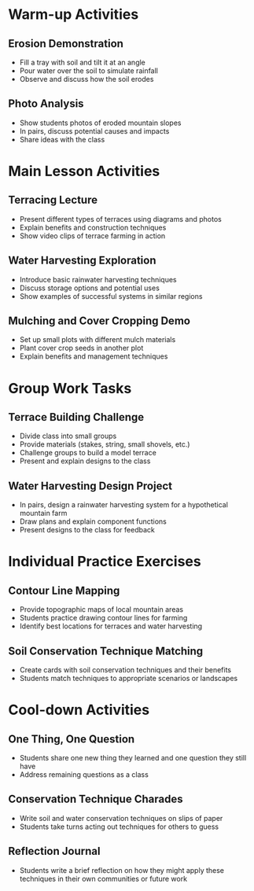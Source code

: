 # Warm-up Activities

## Erosion Demonstration
- Fill a tray with soil and tilt it at an angle
- Pour water over the soil to simulate rainfall
- Observe and discuss how the soil erodes

## Photo Analysis
- Show students photos of eroded mountain slopes
- In pairs, discuss potential causes and impacts
- Share ideas with the class

# Main Lesson Activities

## Terracing Lecture
- Present different types of terraces using diagrams and photos
- Explain benefits and construction techniques
- Show video clips of terrace farming in action

## Water Harvesting Exploration
- Introduce basic rainwater harvesting techniques
- Discuss storage options and potential uses
- Show examples of successful systems in similar regions

## Mulching and Cover Cropping Demo
- Set up small plots with different mulch materials
- Plant cover crop seeds in another plot
- Explain benefits and management techniques

# Group Work Tasks

## Terrace Building Challenge
- Divide class into small groups
- Provide materials (stakes, string, small shovels, etc.)
- Challenge groups to build a model terrace
- Present and explain designs to the class

## Water Harvesting Design Project
- In pairs, design a rainwater harvesting system for a hypothetical mountain farm
- Draw plans and explain component functions
- Present designs to the class for feedback

# Individual Practice Exercises

## Contour Line Mapping
- Provide topographic maps of local mountain areas
- Students practice drawing contour lines for farming
- Identify best locations for terraces and water harvesting

## Soil Conservation Technique Matching
- Create cards with soil conservation techniques and their benefits
- Students match techniques to appropriate scenarios or landscapes

# Cool-down Activities

## One Thing, One Question
- Students share one new thing they learned and one question they still have
- Address remaining questions as a class

## Conservation Technique Charades
- Write soil and water conservation techniques on slips of paper
- Students take turns acting out techniques for others to guess

## Reflection Journal
- Students write a brief reflection on how they might apply these techniques in their own communities or future work